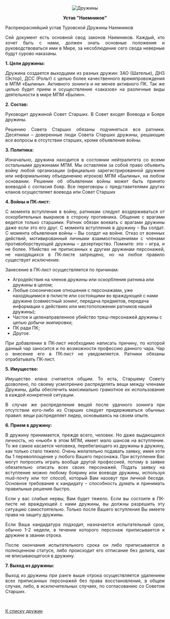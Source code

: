 &nbsp;

<p style='text-align: center'>
<img src="/img/tit_druzhins.jpg" alt='Дружины' />
</p>

<center>
<b>Устав "Наемников"</b>
</center>

<p align="justify">Распрекраснейший устав Туровской Дружины Наемников</p>
<p align="justify">Сей документ есть основной свод законов Наемников. Каждый, кто хочет быть с нами, должен знать основные положения и руководствоваться ими в Мире, за несоблюдение сего свода неверные будут сурово наказаны.</p>
<p align="justify"><strong>1. Цели дружины:</strong></p>
<p align="justify">Дружина создается выходцами из разных дружин: ЗАО (Шателье), ДНЗ (Эстор), ДСС (Рольт) с целью более качественного времяпровождения в МПМ «Былины». Активного зонинга и не менее активного ПК. Так же целью будет прием и осуществление «заказов» на различные виды деятельности в мире МПМ «Былин».</p>
<p align="justify"><strong>2. Состав:</strong></p>
<p align="justify">Руководит дружиной Совет Старших. В Совет входят Воевода и Бояре дружины.</p>
<p align="justify">Решению Совета Старших обязаны подчиняться все ратники. Десятники – доверенные люди Совета Старших дружины, решающие все вопросы в отсутствии старших, кроме объявления войны.</p>
<p align="justify"><strong>3. Политика:</strong></p>
<p align="justify">Изначально, дружина находится в состоянии нейтралитета со всеми остальными дружинами МПМ. Мы оставляем за собой право объявить войну любой организации (официально зарегистрированной дружине или неформальному объединению игроков) МПМ «Былины», на любом основании. Решение об объявлении войны может быть принято воеводой с согласия бояр. Все переговоры с представителями других кланов осуществляет воевода или Совет Старших</p>
<p align="justify"><strong>4. Войны и ПК-лист:</strong></p>
<p align="justify">С момента вступления в войну, ратникам следует воздерживаться от оскорбительных выкриков в сторону противника. Общение с врагами ведется только старшими. Ратник обязан воевать с врагами дружины даже если это его друг. С момента вступления в дружину – Вы солдат. С момента объявления войны – Вы солдат на войне. Отказ от военных действий, мотивированный личными взаимоотношениями с членами противоборствующей дружины – дезертирство. Помните: это – игра, и не более. Убийство не приписанных к другим дружинам персонажей, не находящихся в ПК-листе запрещено, но на любое правило существует исключение.</p>
<p align="justify">Занесение в ПК-лист осуществляется по причинам:  
<ul>
<li>Агродействия на членов дружины или оскорбления ратника или дружины в целом; </li>
<li>Любые союзнические отношения с персонажами, уже находящимися в пклисте или состоящими во враждующей с нами дружине (совместный зонинг, передача предметов, передача информации о действиях или местоположении ратников нашей дружины); </li>
<li>Частое и целенаправленное убийство треш-персонажей дружины с целью добычи экипировки; </li>
<li>ПК ради ПК; </li>
<li>Другое. </li>
</ul> </p>
<p align="justify">При добавлении в ПК-лист необходимо написать причину, по которой данный чар заносится и по возможности профессию данного чара. Чар о внесение его в ПК-лист не уведомляется. Ратники обязаны отрабатывать ПК-лист.</p>
<p align="justify"><strong>5. Имущество:</strong></p>
<p align="justify">Имущество клана считается общим. То есть, Старшему Совету дозволено, по своему усмотрению распределять вещи между членами Дружины, дабы обеспечить максимально грамотное их использование в каждой конкретной ситуации. </p>
<p align="justify">В случае же распределения вещей после удачного зонинга при отсутствии кого-либо из Старших следует придерживаться обычных правил: вещи распределяет лидер, основываясь на своем опыте.</p>
<p align="justify"><strong>6. Прием в дружину:</strong></p>
<p align="justify">В дружину принимается, прежде всего, человек. Но даже выдающаяся личность, но «ньюб» в этом МПМ, имеет мало шансов на вступление. То же самое касается человека, перебегающего из дружины в дружину, как только стало тяжело. Очень желательно подавать заявку, имея хотя бы 1 перевоплощение у любого Вашего персонажа. При вступлении Вас могут попросить играть вообще другой профессией, потому в заявке обязательно описать всех своих персонажей. Подать заявку на вступление можно любому боярину или воеводе дружины, используя mud-почту или тот способ, который Вам назовут при личной беседе. Основное требование к кандидату – способность думать и принимать правильные решения быстро.</p>
<p align="justify">Если у вас слабые нервы, Вам будет тяжело. Если вы состоите в ПК-листе не враждующей с нами дружины, вы должны разрешить эту ситуацию самостоятельно. Только после Вашего вступления Вы имеете права на защиту дружины.</p>
<p align="justify">Если Ваша кандидатура подходит, назначается испытательный срок, обычно 1-2 недели, в течение которого персонаж приписывается к дружине в звании отрока.</p>
<p align="justify">После окончания испытательного срока он либо приписывается в полноценном статусе, либо происходит его отписание без делита, как не вписывающегося в дружину.</p>
<p align="justify"><strong>7. Выход из дружины:</strong></p>
<p align="justify">Выход из дружины при ранге выше отрока осуществляется удалением всех приписанных персонажей без права восстановления, в общем случае, либо, в исключительных случаях, по согласованию со Советом Старших.</p>

<br/>
<p class='text-center'><a href='/clans/#list'>К списку дружин</a></p>
